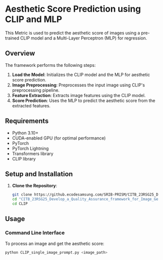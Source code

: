 # Aesthetic Score Prediction using CLIP and MLP

This Metric is used to predict the aesthetic score of images using a pre-trained CLIP model and a Multi-Layer Perceptron (MLP) for regression.

## Overview

The framework performs the following steps:
1. **Load the Model**: Initializes the CLIP model and the MLP for aesthetic score prediction.
2. **Image Preprocessing**: Preprocesses the input image using CLIP's preprocessing pipeline.
3. **Feature Extraction**: Extracts image features using the CLIP model.
4. **Score Prediction**: Uses the MLP to predict the aesthetic score from the extracted features.

## Requirements

- Python 3.10+
- CUDA-enabled GPU (for optimal performance)
- PyTorch
- PyTorch Lightning
- Transformers library
- CLIP library

## Setup and Installation

1. **Clone the Repository**:
    ```bash
    git clone https://github.ecodesamsung.com/SRIB-PRISM/CITB_23RSG25_Develop_a_Quality_Assurance_framework_for_Image_Generation_Models
    cd "CITB_23RSG25_Develop_a_Quality_Assurance_framework_for_Image_Generation_Models"
    cd CLIP
    ```
    
## Usage

### Command Line Interface

To process an image and get the aesthetic score:
```bash
python CLIP_single_image_prompt.py <image_path>
```
